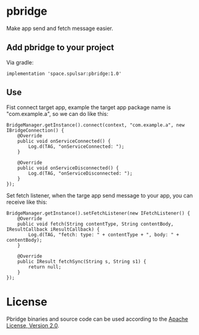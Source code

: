 # pbridge

Make app send and fetch message easier.

## Add pbridge to your project

Via gradle:

```
implementation 'space.spulsar:pbridge:1.0'
```

## Use

Fist connect target app, example the target app package name is "com.example.a", so we can do like this:
```
BridgeManager.getInstance().connect(context, "com.example.a", new IBridgeConnection() {
    @Override
    public void onServiceConnected() {
        Log.d(TAG, "onServiceConnected: ");
    }

    @Override
    public void onServiceDisconnected() {
        Log.d(TAG, "onServiceDisconnected: ");
    }
});
```

Set fetch listener, when the targe app send message to your app, you can receive like this:
```
BridgeManager.getInstance().setFetchListener(new IFetchListener() {
    @Override
    public void fetch(String contentType, String contentBody, IResultCallback iResultCallback) {
        Log.d(TAG, "fetch: type: " + contentType + ", body: " + contentBody);
    }

    @Override
    public IResult fetchSync(String s, String s1) {
        return null;
    }
});
```

# License
Pbridge binaries and source code can be used according to the [Apache License, Version 2.0](https://www.apache.org/licenses/LICENSE-2.0).

